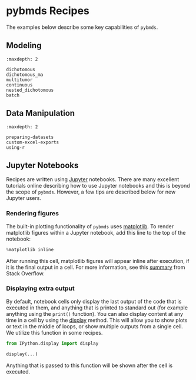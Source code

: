 # pybmds Recipes

The examples below describe some key capabilities of `pybmds`.

## Modeling

```{toctree}
:maxdepth: 2

dichotomous
dichotomous_ma
multitumor
continuous
nested_dichotomous
batch
```

## Data Manipulation

```{toctree}
:maxdepth: 2

preparing-datasets
custom-excel-exports
using-r
```

## Jupyter Notebooks

Recipes are written using [Jupyter](https://jupyter.org/) notebooks. There are many excellent tutorials online describing how to use Jupyter notebooks and this is beyond the scope of `pybmds`. However, a few tips are described below for new Jupyter users.

### Rendering figures

The built-in plotting functionality of `pybmds` uses [matplotlib](https://matplotlib.org/). To render matplotlib figures within a Jupyter notebook, add this line to the top of the notebook:

```python
%matplotlib inline
```

After running this cell, matplotlib figures will appear inline after execution, if it is the final output in a cell. For more information, see this [summary](https://stackoverflow.com/q/43027980/906385) from Stack Overflow.

### Displaying extra output

By default, notebook cells only display the last output of the code that is executed in them, and anything that is printed to standard out (for example anything using the `print()` function). You can also display content at any time in a cell by using the [display](https://ipython.readthedocs.io/en/stable/api/generated/IPython.display.html#IPython.display.display) method. This will allow you to show plots or text in the middle of loops, or show multiple outputs from a single cell. We utilize this function in some recipes.

```python
from IPython.display import display

display(...)
```

Anything that is passed to this function will be shown after the cell is executed.
